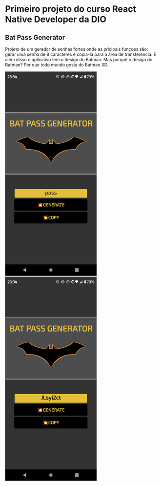 # Primeiro projeto do curso React Native Developer da DIO
## Bat Pass Generator

Projeto de um gerador de senhas fortes onde as pricipais funçoes são: gerar uma senha de 8 caracteres e copia-la para a área de transferencia.
E além disso o aplicativo tem o design do Batman. Mas porquê o design do Batman? Por que todo mundo gosta do Batman XD.

<div style="display:inline;">

<img alt="ScreenShot do aplicativo" src="https://github.com/N3onKn1gh7/Estudos/blob/main/mobile/react_native_dio_projetos/projeto1_reactNative_dio/bat-pass-app/assets/Screenshot_20241001-233431.png" width="300"/>

<img alt="ScreenShot do aplicativo" src="https://github.com/N3onKn1gh7/Estudos/blob/main/mobile/react_native_dio_projetos/projeto1_reactNative_dio/bat-pass-app/assets/Screenshot_20241001-233440.png" width="300"/>

</div>
